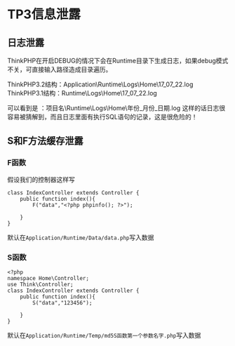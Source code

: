 # TP3信息泄露

## 日志泄露

ThinkPHP在开启DEBUG的情况下会在Runtime目录下生成日志，如果debug模式不关，可直接输入路径造成目录遍历。

ThinkPHP3.2结构：Application\Runtime\Logs\Home\17_07_22.log
ThinkPHP3.1结构：Runtime\Logs\Home\17_07_22.log

可以看到是 ：项目名\Runtime\Logs\Home\年份_月份_日期.log
这样的话日志很容易被猜解到，而且日志里面有执行SQL语句的记录，这是很危险的！

## S和F方法缓存泄露

### F函数

假设我们的控制器这样写

```
class IndexController extends Controller {
    public function index(){
        F("data","<?php phpinfo(); ?>");

    }
}
```

默认在`Application/Runtime/Data/data.php`写入数据

### S函数

```
<?php
namespace Home\Controller;
use Think\Controller;
class IndexController extends Controller {
    public function index(){
        S("data","123456");

    }
}
```

默认在`Application/Runtime/Temp/md5S函数第一个参数名字.php`写入数据